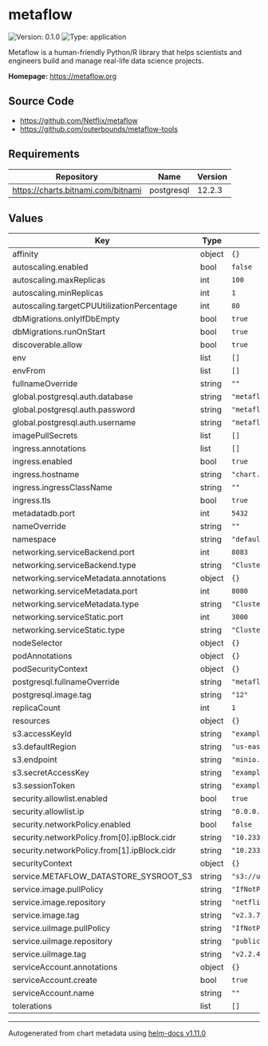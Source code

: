 # metaflow

![Version: 0.1.0](https://img.shields.io/badge/Version-0.1.0-informational?style=flat-square) ![Type: application](https://img.shields.io/badge/Type-application-informational?style=flat-square)

Metaflow is a human-friendly Python/R library that helps scientists and engineers build and manage real-life data science projects.

**Homepage:** <https://metaflow.org>

## Source Code

* <https://github.com/Netflix/metaflow>
* <https://github.com/outerbounds/metaflow-tools>

## Requirements

| Repository | Name | Version |
|------------|------|---------|
| https://charts.bitnami.com/bitnami | postgresql | 12.2.3 |

## Values

| Key | Type | Default | Description |
|-----|------|---------|-------------|
| affinity | object | `{}` |  |
| autoscaling.enabled | bool | `false` |  |
| autoscaling.maxReplicas | int | `100` |  |
| autoscaling.minReplicas | int | `1` |  |
| autoscaling.targetCPUUtilizationPercentage | int | `80` |  |
| dbMigrations.onlyIfDbEmpty | bool | `true` |  |
| dbMigrations.runOnStart | bool | `true` |  |
| discoverable.allow | bool | `true` |  |
| env | list | `[]` |  |
| envFrom | list | `[]` |  |
| fullnameOverride | string | `""` |  |
| global.postgresql.auth.database | string | `"metaflow"` |  |
| global.postgresql.auth.password | string | `"metaflow"` |  |
| global.postgresql.auth.username | string | `"metaflow"` |  |
| imagePullSecrets | list | `[]` |  |
| ingress.annotations | list | `[]` |  |
| ingress.enabled | bool | `true` |  |
| ingress.hostname | string | `"chart.example"` |  |
| ingress.ingressClassName | string | `""` |  |
| ingress.tls | bool | `true` |  |
| metadatadb.port | int | `5432` |  |
| nameOverride | string | `""` |  |
| namespace | string | `"default"` |  |
| networking.serviceBackend.port | int | `8083` |  |
| networking.serviceBackend.type | string | `"ClusterIP"` |  |
| networking.serviceMetadata.annotations | object | `{}` |  |
| networking.serviceMetadata.port | int | `8080` |  |
| networking.serviceMetadata.type | string | `"ClusterIP"` |  |
| networking.serviceStatic.port | int | `3000` |  |
| networking.serviceStatic.type | string | `"ClusterIP"` |  |
| nodeSelector | object | `{}` |  |
| podAnnotations | object | `{}` |  |
| podSecurityContext | object | `{}` |  |
| postgresql.fullnameOverride | string | `"metaflow-db"` |  |
| postgresql.image.tag | string | `"12"` |  |
| replicaCount | int | `1` |  |
| resources | object | `{}` |  |
| s3.accessKeyId | string | `"example"` |  |
| s3.defaultRegion | string | `"us-east-1"` |  |
| s3.endpoint | string | `"minio.lab.sspcloud.fr"` |  |
| s3.secretAccessKey | string | `"example"` |  |
| s3.sessionToken | string | `"example"` |  |
| security.allowlist.enabled | bool | `true` |  |
| security.allowlist.ip | string | `"0.0.0.0/0"` |  |
| security.networkPolicy.enabled | bool | `false` |  |
| security.networkPolicy.from[0].ipBlock.cidr | string | `"10.233.103.0/32"` |  |
| security.networkPolicy.from[1].ipBlock.cidr | string | `"10.233.111.0/32"` |  |
| securityContext | object | `{}` |  |
| service.METAFLOW_DATASTORE_SYSROOT_S3 | string | `"s3://user/metaflow"` |  |
| service.image.pullPolicy | string | `"IfNotPresent"` |  |
| service.image.repository | string | `"netflixoss/metaflow_metadata_service"` |  |
| service.image.tag | string | `"v2.3.7"` |  |
| service.uiImage.pullPolicy | string | `"IfNotPresent"` |  |
| service.uiImage.repository | string | `"public.ecr.aws/outerbounds/metaflow_ui"` |  |
| service.uiImage.tag | string | `"v2.2.4"` |  |
| serviceAccount.annotations | object | `{}` |  |
| serviceAccount.create | bool | `true` |  |
| serviceAccount.name | string | `""` |  |
| tolerations | list | `[]` |  |

----------------------------------------------
Autogenerated from chart metadata using [helm-docs v1.11.0](https://github.com/norwoodj/helm-docs/releases/v1.11.0)
